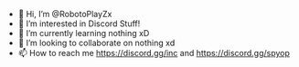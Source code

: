 - 👋 Hi, I’m @RobotoPlayZx
- 👀 I’m interested in Discord Stuff!
- 🌱 I’m currently learning nothing xD
- 💞️ I’m looking to collaborate on nothing xd
- 📫 How to reach me https://discord.gg/inc and https://discord.gg/spyop

<!---
RobotoPlayZx/RobotoPlayZx is a ✨ special ✨ repository because its `README.md` (this file) appears on your GitHub profile.
You can click the Preview link to take a look at your changes.
--->

